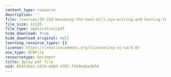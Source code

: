 ```yaml
---
content_type: resource
description: ''
file: /courses/20-219-becoming-the-next-bill-nye-writing-and-hosting-the-educational-show-january-iap-2015/054fd4a1cb7da68d4707f569eeba38fd_q4524Q4xnqA.pdf
file_size: 12126
file_type: application/pdf
hide_download: true
hide_download_original: null
learning_resource_types: []
license: https://creativecommons.org/licenses/by-nc-sa/4.0/
ocw_type: OCWFile
resourcetype: Document
title: 3play pdf file
uid: 054fd4a1-cb7d-a68d-4707-f569eeba38fd
---
```

